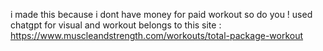 i made this because i dont have money for paid workout so do you !
used chatgpt for visual and workout belongs to this site : https://www.muscleandstrength.com/workouts/total-package-workout
